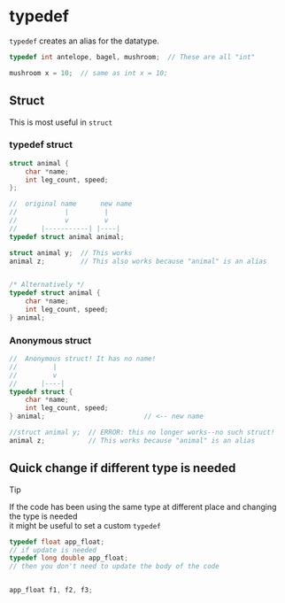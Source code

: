# typedef

`typedef` creates an alias for the datatype.
```c
typedef int antelope, bagel, mushroom;  // These are all "int"

mushroom x = 10;  // same as int x = 10;

```

## Struct

This is most useful in `struct`

### typedef struct

```c
struct animal {
    char *name;
    int leg_count, speed;
};

//  original name      new name
//            |         |
//            v         v
//      |-----------| |----|
typedef struct animal animal;

struct animal y;  // This works
animal z;         // This also works because "animal" is an alias


/* Alternatively */
typedef struct animal {
    char *name;
    int leg_count, speed;
} animal;  

```


### Anonymous struct

```c
//  Anonymous struct! It has no name!
//         |
//         v
//      |----|
typedef struct {
    char *name;
    int leg_count, speed;
} animal;                         // <-- new name

//struct animal y;  // ERROR: this no longer works--no such struct!
animal z;           // This works because "animal" is an alias
```


## Quick change if different type is needed

> [!TIP]
> If the code has been using the same type at different place and changing the type is needed\
> it might be useful to set a custom `typedef`


```c
typedef float app_float;
// if update is needed
typedef long double app_float;
// then you don't need to update the body of the code


app_float f1, f2, f3;
```

